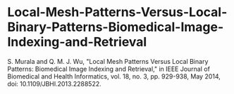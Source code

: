 # Local-Mesh-Patterns-Versus-Local-Binary-Patterns-Biomedical-Image-Indexing-and-Retrieval
S. Murala and Q. M. J. Wu, "Local Mesh Patterns Versus Local Binary Patterns: Biomedical Image Indexing and Retrieval," in IEEE Journal of Biomedical and Health Informatics, vol. 18, no. 3, pp. 929-938, May 2014, doi: 10.1109/JBHI.2013.2288522.
